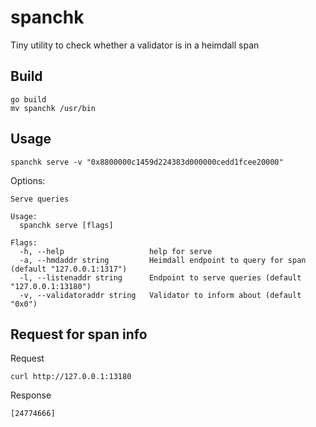 # spanchk
Tiny utility to check whether a validator is in a heimdall span

## Build
```
go build
mv spanchk /usr/bin
```
## Usage
```
spanchk serve -v "0x8800000c1459d224383d000000cedd1fcee20000"
```

Options:
```
Serve queries

Usage:
  spanchk serve [flags]

Flags:
  -h, --help                   help for serve
  -a, --hmdaddr string         Heimdall endpoint to query for span (default "127.0.0.1:1317")
  -l, --listenaddr string      Endpoint to serve queries (default "127.0.0.1:13180")
  -v, --validatoraddr string   Validator to inform about (default "0x0")
```

## Request for span info
Request
```
curl http://127.0.0.1:13180
```
Response
```
[24774666]
```